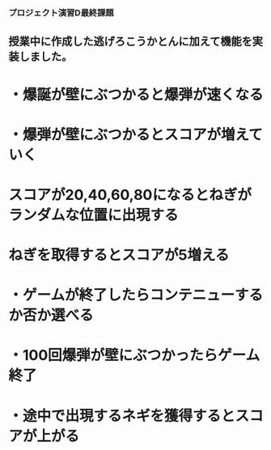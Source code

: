 ### プロジェクト演習D最終課題

## 授業中に作成した逃げろこうかとんに加えて機能を実装しました。

# ・爆誕が壁にぶつかると爆弾が速くなる
# ・爆弾が壁にぶつかるとスコアが増えていく
#  スコアが20,40,60,80になるとねぎがランダムな位置に出現する
#  ねぎを取得するとスコアが5増える
# ・ゲームが終了したらコンテニューするか否か選べる
# ・100回爆弾が壁にぶつかったらゲーム終了
# ・途中で出現するネギを獲得するとスコアが上がる

